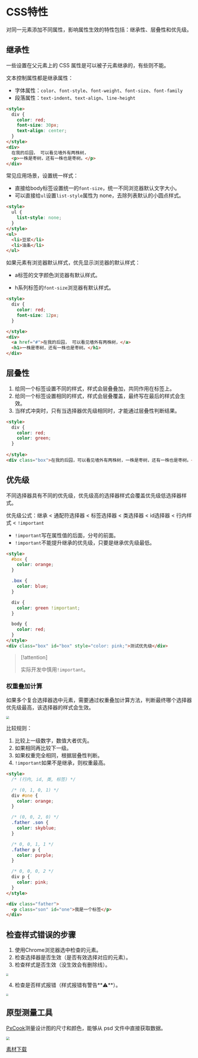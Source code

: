 # CSS特性

对同一元素添加不同属性，影响属性生效的特性包括：继承性、层叠性和优先级。

## 继承性

一些设置在父元素上的 CSS 属性是可以被子元素继承的，有些则不能。

文本控制属性都是继承属性：

* 字体属性：`color`、`font-style`、`font-weight`、`font-size`、`font-family`
* 段落属性：`text-indent`、`text-align`、`line-height`

```html
<style>
  div {
    color: red;
    font-size: 30px;
    text-align: center;
  }
</style>
<div>
  在我的后园， 可以看见墙外有两株树，
  <p>一株是枣树，还有一株也是枣树。</p>
</div>
```

常见应用场景，设置统一样式：

* 直接给body标签设置统一的`font-size`，统一不同浏览器默认文字大小。
* 可以直接给`ul`设置`list-style`属性为 none，去除列表默认的小圆点样式。

```html
<style>
  ul {
    list-style: none;
  }
</style>
<ul>
  <li>豆浆</li>
  <li>油条</li>
</ul>
```

如果元素有浏览器默认样式，优先显示浏览器的默认样式：

* a标签的文字颜色浏览器有默认样式。

* h系列标签的`font-size`浏览器有默认样式。

```html
<style>
  div {
    color: red;
    font-size: 12px;
  }

</style>
<div>
  <a href="#">在我的后园， 可以看见墙外有两株树，</a>
  <h1>一株是枣树，还有一株也是枣树。</h1>
</div>
```

## 层叠性

1. 给同一个标签设置不同的样式，样式会层叠叠加，共同作用在标签上。
2. 给同一个标签设置相同的样式，样式会层叠覆盖，最终写在最后的样式会生效。
3. 当样式冲突时，只有当选择器优先级相同时，才能通过层叠性判断结果。

```html
<style>
  div {
    color: red;
    color: green;
  }
  
</style>
<div class="box">在我的后园，可以看见墙外有两株树，一株是枣树，还有一株也是枣树。</div>
```

## 优先级

不同选择器具有不同的优先级，优先级高的选择器样式会覆盖优先级低选择器样式。

优先级公式：继承 < 通配符选择器 < 标签选择器 < 类选择器 < id选择器 < 行内样式 < `!important`

* `!important`写在属性值的后面，分号的前面。
* `!important`不能提升继承的优先级，只要是继承优先级最低。

```html
<style>
  #box {
    color: orange;
  }

  .box {
    color: blue;
  }

  div {
    color: green !important;
  }

  body {
    color: red;
  }
</style>
<div class="box" id="box" style="color: pink;">测试优先级</div>
```

> [!attention]
>
> 实际开发中慎用`!important`。

### 权重叠加计算

如果多个复合选择器选中元素，需要通过权重叠加计算方法，判断最终哪个选择器优先级最高，该选择器的样式会生效。

<img src="https://raw.githubusercontent.com/hughxusu/lesson-web/develop/images/c-css/ppMP8KS.png" style="zoom: 50%;" />

比较规则：

1. 比较上一级数字，数值大者优先。
2. 如果相同再比较下一级。
3. 如果权重完全相同，根据层叠性判断。
4. `!important`如果不是继承，则权重最高。

```html
<style>
  /* (行内, id, 类, 标签) */

  /* (0, 1, 0, 1) */
  div #one {
    color: orange;
  }

  /* (0, 0, 2, 0) */
  .father .son {
    color: skyblue;
  }

  /* 0, 0, 1, 1 */
  .father p {
    color: purple;
  }

  /* 0, 0, 0, 2 */
  div p {
    color: pink;
  } 
</style>

<div class="father">
  <p class="son" id="one">我是一个标签</p>
</div>
```

## 检查样式错误的步骤

1. 使用Chrome浏览器选中检查的元素。
2. 检查选择器是否生效（是否有效选择对应的元素）。
3. 检查样式是否生效（没生效会有删除线）。

<img src="https://raw.githubusercontent.com/hughxusu/lesson-web/develop/images/c-css/chrome-error01.jpg" style="zoom:40%;" />

4. 检查是否样式报错（样式报错有警告**⚠️**）。

<img src="https://raw.githubusercontent.com/hughxusu/lesson-web/develop/images/c-css/chrome-error02.jpg" style="zoom:40%;" />



## 原型测量工具

[PxCook](https://www.pxcook.cn/index.html)测量设计图的尺寸和颜色，能够从 psd 文件中直接获取数据。

<img src="https://raw.githubusercontent.com/hughxusu/lesson-web/develop/images/c-css/PxCook-商品简介-1500x900.001.jpeg" style="zoom: 55%;" />

[素材下载](https://resource-443.webvpn.ncut.edu.cn/asset/#/share?shareId=db619ec09d63e7745d21255310ee9d25)
